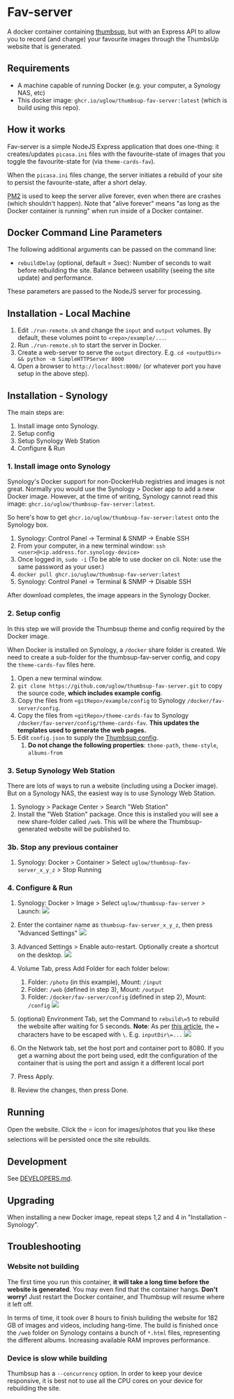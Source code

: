 # Fav-server

A docker container containing [thumbsup](https://thumbsup.github.io/), but with an Express API 
to allow you to record (and change) your favourite images through the ThumbsUp website that is generated.

## Requirements

- A machine capable of running Docker (e.g. your computer, a Synology NAS, etc)
- This docker image: `ghcr.io/uglow/thumbsup-fav-server:latest` (which is build using this repo).

## How it works

Fav-server is a simple NodeJS Express application that does one-thing: it creates/updates `picasa.ini` files
with the favourite-state of images that you toggle the favourite-state for (via `theme-cards-fav`).

When the `picasa.ini` files change, the server initiates a rebuild of your site to persist the favourite-state, after a short delay.

[PM2](https://pm2.keymetrics.io/docs/usage/quick-start/) is used to keep the server alive forever, even when there are crashes (which shouldn't happen). 
Note that "alive forever" means "as long as the Docker container is running" when run inside of a Docker container.


## Docker Command Line Parameters

The following additional arguments can be passed on the command line:

- `rebuildDelay` (optional, default = 3sec): Number of seconds to wait before rebuilding the site. Balance between usability (seeing the site update) and performance.

These parameters are passed to the NodeJS server for processing.

## Installation - Local Machine

1. Edit `./run-remote.sh` and change the `input` and `output` volumes. By default, these volumes point to `<repo>/example/...`.
2. Run `./run-remote.sh` to start the server in Docker.
3. Create a web-server to serve the `output` directory. E.g. `cd <outputDir> && python -m SimpleHTTPServer 8000`
4. Open a browser to `http://localhost:8000/` (or whatever port you have setup in the above step).

## Installation - Synology

The main steps are:
1. Install image onto Synology.
2. Setup config
3. Setup Synology Web Station
4. Configure & Run

### 1. Install image onto Synology

Synology's Docker support for non-DockerHub registries and images is not great. Normally you would
use the Synology > Docker app to add a new Docker image. However, at the time of writing, Synology
cannot read this image: `ghcr.io/uglow/thumbsup-fav-server:latest`.

So here's how to get `ghcr.io/uglow/thumbsup-fav-server:latest` onto the Synology box.

1. Synology: Control Panel -> Terminal & SNMP -> Enable SSH
2. From your computer, in a new terminal window: `ssh <user>@<ip.address.for.synology-device>`
3. Once logged in, `sudo -i` (To be able to use docker on cli. Note: use the same password as your user.)
4. `docker pull ghcr.io/uglow/thumbsup-fav-server:latest`
5. Synology: Control Panel -> Terminal & SNMP -> Disable SSH

After download completes, the image appears in the Synology Docker.

### 2. Setup config

In this step we will provide the Thumbsup theme and config required by the Docker image.

When Docker is installed on Synology, a `/docker` share folder is created. We need to create a sub-folder for the
thumbsup-fav-server config, and copy the `theme-cards-fav` files here.

1. Open a new terminal window.
2. `git clone https://github.com/uglow/thumbsup-fav-server.git` to copy the source code, **which includes example config**.
3. Copy the files from `<gitRepo>/example/config` to Synology `/docker/fav-server/config`.
4. Copy the files from `<gitRepo>/theme-cards-fav` to Synology `/docker/fav-server/config/theme-cards-fav`.
   **This updates the templates used to generate the web pages.**
5. Edit `config.json` to supply the [Thumbsup config](https://thumbsup.github.io/docs/3-configuration/misc-settings/).
   1. **Do not change the following properties**: `theme-path`, `theme-style`, `albums-from`


### 3. Setup Synology Web Station

There are lots of ways to run a website (including using a Docker image).
But on a Synology NAS, the easiest way is to use Synology Web Station.

1. Synology > Package Center > Search "Web Station"
2. Install the "Web Station" package. Once this is installed you will see a new share-folder
   called `/web`. This will be where the Thumbsup-generated website will be published to.

### 3b. Stop any previous container

1. Synology: Docker > Container > Select `uglow/thumbsup-fav-server_x_y_z` > Stop Running

### 4. Configure & Run

1. Synology: Docker > Image > Select `uglow/thumbsup-fav-server` > Launch:
   ![](docs/run.1.png)

2. Enter the container name as `thumbsup-fav-server_x_y_z`, then press "Advanced Settings"
   ![](docs/run.2.png)

3. Advanced Settings > Enable auto-restart. Optionally create a shortcut on the desktop.
   ![](docs/run.3.png)

4. Volume Tab, press Add Folder for each folder below:
   1. Folder: `/photo` (in this example), Mount: `/input`
   2. Folder: `/web` (defined in step 3), Mount: `/output`
   3. Folder: `/docker/fav-server/config` (defined in step 2), Mount: `/config`
   ![](docs/run.4.png)

5. (optional) Environment Tab, set the Command to `rebuild\=5` to rebuild the website after waiting for 5 seconds.
   **Note**: As per [this article](https://stackoverflow.com/questions/56833111/how-to-pass-command-parameters-with-arguments-for-e-g-param1-arg1-to-docker), the `=` characters have to be escaped with `\`. E.g. `inputDir\=...`
   ![](docs/run.5.png)

6. On the Network tab, set the host port and container port to 8080. If you get a warning
   about the port being used, edit the configuration of the container that is using the port
   and assign it a different local port 

7. Press Apply.
8. Review the changes, then press Done.

## Running

Open the website. Click the ⭐️ icon for images/photos that you like these selections will
be persisted once the site rebuilds.

## Development

See [DEVELOPERS.md](DEVELOPERS.md).

## Upgrading

When installing a new Docker image, repeat steps 1,2 and 4 in "Installation - Synology".

## Troubleshooting

### Website not building

The first time you run this container, **it will take a long time before the website is generated**.
You may even find that the container hangs. **Don't worry!** Just restart the Docker container, and Thumbsup
will resume where it left off.

In terms of time, it took over 8 hours to finish building the website for 182 GB of images and videos, including hang-time.
The build is finished once the `/web` folder on Synology contains a bunch of `*.html` files, representing
the different albums. Increasing available RAM improves performance.

### Device is slow while building

Thumbsup has a `--concurrency` option. In order to keep your device responsive, it is best
not to use all the CPU cores on your device for rebuilding the site.

